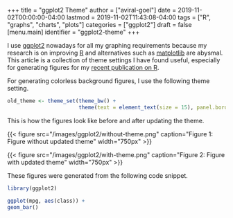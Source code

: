 +++
title = "ggplot2 Theme"
author = ["aviral-goel"]
date = 2019-11-02T00:00:00-04:00
lastmod = 2019-11-02T11:43:08-04:00
tags = ["R", "graphs", "charts", "plots"]
categories = ["ggplot2"]
draft = false
[menu.main]
  identifier = "ggplot2-theme"
+++

I use [ggplot2](https://ggplot2.tidyverse.org) nowadays for all my graphing requirements because my research is on improving [R](https://www.r-project.org/) and alternatives such as [matplotlib](https://matplotlib.org/) are abysmal. This article is a collection of theme settings I have found useful, especially for generating figures for my [recent publication on R](http://aviral.io/publications/on-the-design-implementation-and-use-of-laziness-in-r.pdf).

For generating colorless background figures, I use the following theme setting.

```R
old_theme <- theme_set(theme_bw() +
                       theme(text = element_text(size = 15), panel.border = element_blank()))
```

This is how the figures look like before and after updating the theme.

<a id="orgd5774a6"></a>

{{< figure src="/images/ggplot2/without-theme.png" caption="Figure 1: Figure without updated theme" width="750px" >}}

<a id="org3ee6670"></a>

{{< figure src="/images/ggplot2/with-theme.png" caption="Figure 2: Figure with updated theme" width="750px" >}}

These figures were generated from the following code snippet.

```R
library(ggplot2)

ggplot(mpg, aes(class)) +
geom_bar()
```
